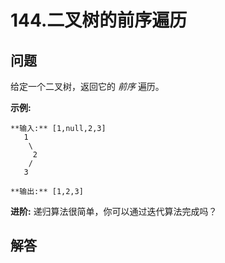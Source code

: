 # 144.二叉树的前序遍历

## 问题

给定一个二叉树，返回它的 *前序* 遍历。

**示例:**

```
**输入:** [1,null,2,3]  
   1
    \
     2
    /
   3

**输出:** [1,2,3]

```

**进阶:** 递归算法很简单，你可以通过迭代算法完成吗？



## 解答

